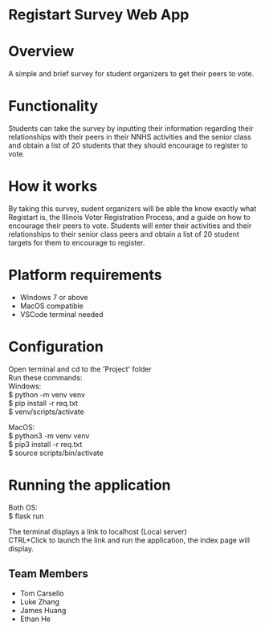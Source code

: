 # Registart Survey Web App

# Overview
A simple and brief survey for student organizers to get their peers to vote.

# Functionality
Students can take the survey by inputting their information regarding their relationships with their peers in their NNHS activities and the senior class and obtain a list of 20 students that they should encourage to register to vote.

# How it works
By taking this survey, sudent organizers will be able the know exactly what Registart is, the Illinois Voter Registration Process, and a guide on how to encourage their peers to vote. Students will enter their activities and their relationships to their senior class peers and obtain a list of 20 student targets for them to encourage to register.

# Platform requirements
- Windows 7 or above <br/>
- MacOS compatible <br/>
- VSCode terminal needed 

# Configuration 
Open terminal and cd to the 'Project' folder<br/>
Run these commands: <br/>
Windows:<br/>
$ python -m venv venv <br/>
$ pip install -r req.txt <br/>
$ venv/scripts/activate <br/>

MacOS:<br/>
$ python3 -m venv venv <br/>
$ pip3 install -r req.txt <br/>
$ source scripts/bin/activate <br/>

# Running the application 
Both OS: <br/>
$ flask run <br/>

The terminal displays a link to localhost (Local server) <br/>
CTRL+Click to launch the link and run the application, the index page will display. <br/>

## Team Members
* Tom Carsello
* Luke Zhang
* James Huang
* Ethan He
